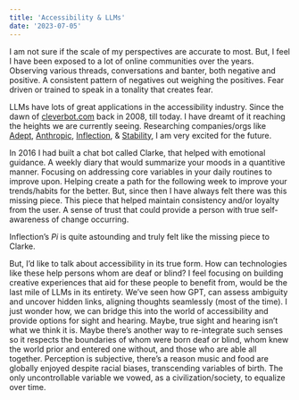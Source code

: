 ```yaml
---
title: 'Accessibility & LLMs'
date: '2023-07-05'
---
```


I am not sure if the scale of my perspectives are accurate to most. But, I feel I have been exposed to a lot of online communities over the years. Observing various threads, conversations and banter, both negative and positive. A consistent pattern of negatives out weighing the positives. Fear driven or trained to speak in a tonality that creates fear.

LLMs have lots of great applications in the accessibility industry. Since the dawn of [cleverbot.com](http://cleverbot.com) back in 2008, till today. I have dreamt of it reaching the heights we are currently seeing. Researching companies/orgs like [Adept](https://adept.ai), [Anthropic](https://www.anthropic.com/), [Inflection](https://inflection.ai/), & [Stability](https://stability.ai/), I am very excited for the future. 

In 2016 I had built a chat bot called Clarke, that helped with emotional guidance. A weekly diary that would summarize your moods in a quantitive manner. Focusing on addressing core variables in your daily routines to improve upon. Helping create a path for the following week to improve your trends/habits for the better. But, since then I have always felt there was this missing piece. This piece that helped maintain consistency and/or loyalty from the user. A sense of trust that could provide a person with true self-awareness of change occurring.

Inflection’s *Pi* is quite astounding and truly felt like the missing piece to Clarke.

But, I’d like to talk about accessibility in its true form. How can technologies like these help persons whom are deaf or blind? I feel focusing on building creative experiences that aid for these people to benefit from, would be the last mile of LLMs in its entirety. We’ve seen how GPT, can assess ambiguity and uncover hidden links, aligning thoughts seamlessly (most of the time). I just wonder how, we can bridge this into the world of accessibility and provide options for sight and hearing. Maybe, true sight and hearing isn’t what we think it is. Maybe there’s another way to re-integrate such senses so it respects the boundaries of whom were born deaf or blind, whom knew the world prior and entered one without, and those who are able all together. Perception is subjective, there’s a reason music and food are globally enjoyed despite racial biases, transcending variables of birth. The only uncontrollable variable we vowed, as a civilization/society, to equalize over time.